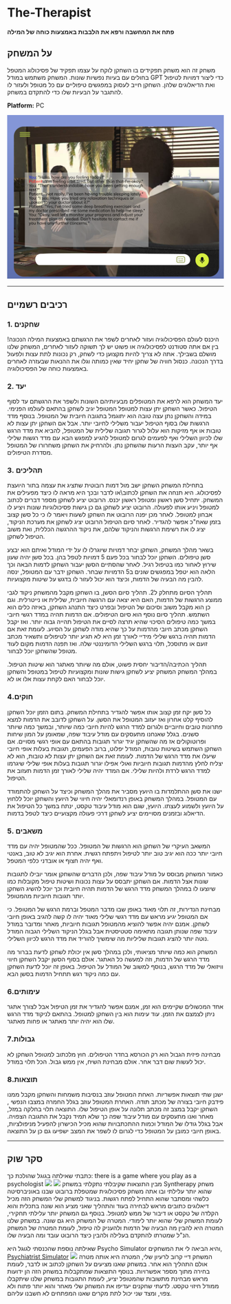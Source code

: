 # The-Therapist

**פתח את המחשבה ורפא את הלבבות באמצעות כוחה של המילה**

## על המשחק
משחק זה הוא משחק תפקידים בו השחקן לוקח על עצמו תפקיד של פסיכולוג המטפל בחולים עם בעיות נפשיות שונות. המשחק משתמש במודל GPT כדי ליצור דמויות לטיפול ואת הדיאלוגים שלהן. השחקן חייב לעסוק במפגשים טיפוליים עם כל מטופל ולעזור לו להתגבר על הבעיות שלו כדי להתקדם במשחק.

**Platform:** PC

![_](https://github.com/Elon-and-Yosef-games-design/The-Therapist/blob/main/%D7%A6%D7%99%D7%9C%D7%95%D7%9D%20%D7%9E%D7%A1%D7%9A%202023-03-21%20124253.png)

---

## רכיבים רשמיים
### 1. שחקנים
היכנס לעולם הפסיכולוגיה ועזור לאחרים לשפר את הרגשתם באמצעות המילה הנכונה! בין אם אתה סטודנט לפסיכולוגיה או פשוט יש לך תשוקה לעזור לאחרים, המשחק שלנו מושלם בשבילך. אתה לא צריך להיות מקצוען כדי לשחק, רק נכונות לתת עצות ולפעול בדרך הנכונה. כנסול חוויה של שחקן יחיד שאין כמותה וגלו את ההנאות שבעזרה לאחרים באמצעות כוחה של הפסיכולוגיה.

### 2. יעד
יעד המשחק הוא לרפא את המטופלים מבעיותיהם השונות ולשפר את הרגשתם עד לסוף הטיפול.
כאשר השחקן יתן עצות למטופל המטופל יגיב לשחקן בהתאם לעולמו הפנימי. במידה והשחקן נתן עצה טובה הוא יתוגמל בתגובה חיובית של המטופל. בנוסף מדד הרגשות שלו בסוף הטיפול יעבור משלילי לחיובי יותר. אבל אם השחקן יתן עצות לא טובות או אף מזיקות הוא עלול לגרור תגובה שלילית של המטופל, להביא את מדד הרגש שלו לכיוון השלילי ואף לפעמים לגרום למטופל להגיע למפגש הבא עם מדד רגשות שלילי אף יותר, עקב העצות הרעות שהשחקן נתן. ולהרחיק את השחקן משחרורו של המטופל מסדרת הטיפולים.

### 3. תהליכים
בתחילת המשחק השחקן ישב מול דמות רובוטית שתציג את עצמה בתור היועצת לפסיכולוג. היא תנחה את השחקן לכתוב\או לדבר ובכך היא מראה לו כיצד מפעילים את המשחק.
יתחיל סשן ראשון ומטופל ראשון יכנס. הרובוט יציע לשחקן מספר דברים לכתוב למטופל ויניע אותו לפעולה. הרובוט יציע לשחקן גם כן גישות פסיכולוגיות שונות ויציע לו אבחון למטופל.
לאחר מכן יפנה הרובוט את השחקן לשעות ויאמר לו כי כל סשן קצוב בזמן שאח"כ אפשר להגדיר. לאחר סיום הטיפול הרובוט יציג לשחקן את מערכת הניקוד, 
יציג לו את רשימת הרגשות והניקוד שלהם, את ניקוד ההרגשה הכללית, ואת משוב הטיפול לשחקן.

בשאר מהלך המשחק, השחקן יבחר דמויות שיוגרלו לו על ידי המודל ואיתם הוא יבצע סשן טיפולים. השחקן יוכל לבחור בכל פעם 5 דמויות לטפל בהן. 
בכל סשן יהיה שעון שירוץ לאחור כמו בטיפול רגיל. לאחר שהסתיים הסשן יעבור השחקן לדמות הבאה וכך הלאה הוא יטפל במפגשים שונים ב5 הדמויות שבחר.
השחקן ידבר עם המטופל, ינסה להבין מה הבעיה של הדמות, וכיצד הוא יכול לעזור לו בדגש על שיטות מקצועיות.

תהליך הסיום מתחלק ל2. תהליך סיום הסשן, בו השחקן מקבל מהמשחק ניקוד לגבי ממוצע הרגשות של הדמות, האם היא יצאה עם הרגשה חיובית, שלילית או נייטרלית.
וגם כן הוא מקבל משוב וסיכום של הטיפול ובפרט כיצד התנהג השחקן, באיזה כלים הוא השתמש. 
תהליך סיום נוסף הוא סיום הטיפולים. אם הדמות תהיה במדד רגשי חיובי במשך כמה טיפולים הסיכוי שהיא תרצה לסיים את הטיפול תהייה גבוה יותר. ואז יקבל השחקן מכתב
חיובי מהדמות על כך שהיא מודה לשחקן על הסיוע. לעומת זאת אם הדמות תהיה ברגש שלילי מידיי לאורך זמן היא לא תגיע יותר לטיפולים ותשאיר מכתב זועם או מתוסכל, תלוי ברגש השלילי הדומיננטי שלה.
ואז תפנה הדמות מקום לעוד מטופל שהשחקן יוכל לבחור.

תהליך הכתיבה/הדיבור יחסית פשוט, אולם מה שיותר מאתגר הוא שיטות הטיפול. במהלך המשחק המשחק יציע לשחקן גישות שונות ומקצועיות לטיפול במטופל והשחקן יוכל לבחור האם לקחת עצות אלו או לא.

### 4.חוקים

כל סשן יקח זמן קצוב אותו אפשר להגדיר בתחילת המשחק. בתום הזמן יוכל השחקן להוסיף קלט אחרון ואז יעזוב המטופל את הסשן.
על השחקן לדובב את הדמות למצא פתרונות טובים וחיוביים ולגרום למדד הרגש להיות חיובי כמה שיותר, ובמשך כמה שיותר סשנים.
בגלל שאנחנו מתעסקים עם מודל עיבוד שפה, שמאומן על המון שיחות ופרוטוקולים אז מה שהשחקן יגיד יגרור תגובות בהתאם עם אופי רגשי מסויים.
אם השחקן השתמש בשיטות טובות, המודל יפלוט, ברוב הפעמים, תגובות בעלות אופי חיובי שיעלו את מדד הרגש של הדמות.
לעומת זאת אם השחקן יתן עצות לא טובות, הוא לא יצליח לחלץ מהדמות תגובות חיוביות ואולי אפילו יגרור תגובות בעלות אופי שלילי שיגרמו
למדד הרגש לרדת ולהיות שלילי. אם המדד יהיה שלילי לאורך זמן הדמות תעזוב את הטיפול.

ישנו את סשן ההתלמדות בו היועץ מסביר את מהלך המשחק וכיצד על השחקן להתמודד עם המטופל.
במהלך המשחק באופן רנדומאלי יהיה חיווי של היועץ והשחקן יוכל ללחוץ על היועץ ולשמוע לעצתו.
היועץ, שגם הוא מודל עיבוד טקסט, ינתח במשך כל הטיפול את הדיאלוג ובזמנים מסויימים יציע לשחקן
דרכי פעולה מקצועיים כיצד לטפל בדמות.

### 5. משאבים

המשאב העיקרי של השחקן הוא הרגשות של המטופל.
ככל שהמטופל יהיה עם מדד חיובי יותר ככה הוא יגיב טוב יותר לטיפול ויתפתח רגשית.
אחרת הוא יגיב לא טוב, באנטי ואף יהיה חצוף או אובדני כלפי המטפל.

כאמור המשחק מבוסס על מודל עיבוד שפה, ולכן הדברים שהשחקן אומר יובילו לתגובות שונות
אצל הדמות. אם השחקן יתבסס על עצות נכונות ושיטות טיפול מקובלות כמו שיוצעו לו במהלך המשחק
מדד הרגש של הדמות תהיה חיובית וכך יוכל להשיג השחקן יותר תגובות חיוביות מהמטופל.

מבחינת הנדירות, זה תלוי מאוד באופן שבו מדבר המטפל וברמת הרגש של המטופל. כי אם המטופל יגיע 
מראש עם מדד רגשי שלילי מאוד יהיה לו קשה להגיב באופן חיובי לשחקן. אמנם יהיה אפשר להוציא מהמטופל
תגובות חיוביות, מאחר ומדובר במודל עיבוד שפה שנותן תגובה מתאימה סטטיסטית אבל בגלל הניקוד השלילי 
הגבוה המודל נוטה יותר להציג תגובות שליליות מה שימשיך להוריד את מדד הרגש לכיוון השלילי.

המשחק הוא כמה שיותר מציאותי, ולכן במהלך סשן אין יכולת לשחקן לדעת בברור מה מדד הרגש של הדמות,
וזה למעשה כל האתגר. אולם בסוף הסשן יקבל השחקן חיווי וויזואלי של מדד הרגש, בנוסף למשוב של המודל על הטיפול.
באופן זה יוכל לדעת השחקן עם כמה ניקוד רגש תתחיל הדמות בסשן הבא. 

### 6.עימותים

אחד המכשולים שקיימים הוא זמן, אמנם אפשר להגדיר את זמן הטיפול אבל לצורך אתגר ניתן לצמצם את הזמן.
עוד עימות הוא בין השחקן למטופל. בהתאם לניקוד מדד הרגש שלו הוא יהיה יותר מאתגר או פחות מאתגר.

### 7.גבולות

מבחינה פיזית הגבול הוא רק הכורסא בחדר הטיפולים. חוץ מלכתוב למטופל השחקן לא יכול לעשות שום דבר אחר.
אולם מבחינת השיח, אין ממש גבול. הכל תלוי במודל.

### 8.תוצאות

ישנן שתי תוצאות אפשריות. האחת המטופל עוזב בנסיבות משמחות והשחקן מקבל ממנו פידבק חיובי בצורה של מכתב תודה.
האחרת המטופל עוזב בגלל החמרה במצבו הנפשי , השחקן יקבל במצב זה מכתב תלונה על אופן הטיפול שלו.
התוצאה תלוי בחלקה במזל, מאחר ואנו מתעסקים עם מודל עיבוד שפה כך שלא תמיד נקבל את התגובה הצפויה.
אבל בגלל גודלו של המודל וכמות ההתכתבויות שהוא מכיל הכישרון להפעיל מניפולציות, באופן חיובי כמובן על המטופל
כדי לגרום לו לשפר את המצב ישפיעו גם כן על התוצאה.

---

## סקר שוק


כתבתי שאילתה בגוגל שהולכת כך:
there is a game where you play as a psychologist
![](https://cdn.cloudflare.steamstatic.com/steam/apps/1077470/ss_927a0712f720889b59e6bca9a34254654630c9f4.600x338.jpg?t=1620095092)
![](https://cdn.cloudflare.steamstatic.com/steam/apps/1077470/ss_78b196113229bcdab1f826303afbc12ecf5ce0ec.600x338.jpg?t=1620095092)
מבין התוצאות שקיבלתי נתקלתי במשחק Syntherapy
משחק שהוא יותר עלילתי ובו אתה משחק פסיכולוגית שמטפלת ברובוט שבנו באוניברסיטה כלשהי ומסתבר שהוא התחיל לפתח רגשות.
 בניגוד למשחק שלי המשחק הזה מכיל דיאלוגים כתובים מראש לבחירה בעוד והתהליך שאני מציע הוא שונה בתכלית והוא הקלדה של טקסט או דיבור של ממש למטופל.
בנוסף גם המשחק יותר עלילתי תחקירי, לעומת המשחק שלי שהוא יותר לימודי.
המטרה של המשחק היא גם שונה. במשחק שלנו המטרה היא להבין מה הבעיה של הדמות ולהעניק לה טיפול, לעומת המטרה של המשחק הנ"ל שמטרתו להתקדם בעלילה ולהבין כיצד הרובוט עובד ומה הבעיה שלו.

שאילתה נוספת שהכנסתי לגוגל היא 
Psycho Simulator
והיא הביאה לי את המשחקים,
[Psychiatrist Simulator](https://store.steampowered.com/app/791590/Psychiatrist_Simulator/)
![](https://cdn.cloudflare.steamstatic.com/steam/apps/791590/ss_167fe4018a60126be13bb3989151eed820b36d21.600x338.jpg?t=1676640704)
המשחק דיי קרוב לרעיון שלי, המטרה היא אותה מטרה אולם התהליך הוא אחר. במשחק שאנו מציעים על השחקן לכתוב או לדבר, לעומת בחירה מתוך מספר אפשרויות.
בנוסף התוצאות שמתקבלות במשחק הזה הן ידועות מראש מבחינת מתשובות שהמטופל יציע, לעומת התגובות במשחק שלנו שיתקבלו ממודל חיזוי טקסט.
לדעתי שחקנים יעדיפו את המשחק שלי מאחר והוא יותר פתוח ולא צפוי, ומצד שני יכול לתת מקרים שאנו המפתחים לא חשבנו עליהם.

